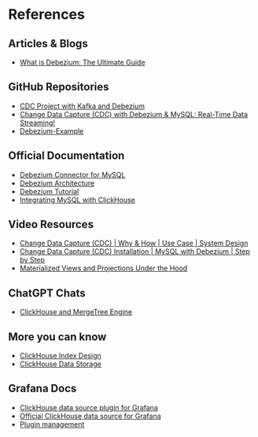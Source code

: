 # References

## Articles & Blogs
- [What is Debezium: The Ultimate Guide](https://hevodata.com/learn/debezium-tutorial/#:~:text=Architecture%20of%20Debezium%20Debezium%20is%20a%20robust,Kafka%20topics%2C%20generally%20one%20per%20database%20table.)

## GitHub Repositories
- [CDC Project with Kafka and Debezium](https://github.com/iAGONY/CDC_PROJECT/tree/main)
- [Change Data Capture (CDC) with Debezium & MySQL: Real-Time Data Streaming!](https://github.com/binodsuman/change_data_capture/tree/main)
- [Debezium-Example](https://github.com/debezium/debezium-examples/tree/main/tutorial)

## Official Documentation
- [Debezium Connector for MySQL](https://debezium.io/documentation/reference/stable/connectors/mysql.html)
- [Debezium Architecture](https://debezium.io/documentation/reference/stable/architecture.html)
- [Debezium Tutorial](https://debezium.io/documentation/reference/stable/tutorial.html)
- [Integrating MySQL with ClickHouse](https://clickhouse.com/docs/integrations/mysql)

## Video Resources
- [Change Data Capture (CDC) | Why & How | Use Case | System Design](https://www.youtube.com/watch?v=dN_11nBcv_A&ab_channel=BinodSumanAcademy)
- [Change Data Capture (CDC) Installation | MySQL with Debezium | Step by Step](https://www.youtube.com/watch?v=9dKaw65JqR4&t=604s&ab_channel=BinodSumanAcademy)
- [Materialized Views and Projections Under the Hood](https://www.youtube.com/watch?v=QDAJTKZT8y4&ab_channel=ClickHouse)

## ChatGPT Chats
- [ClickHouse and MergeTree Engine](https://chatgpt.com/share/67f0c89c-7f64-8013-8f1f-b8e686bfb9d6)

## More you can know 
- [ClickHouse Index Design](http://clickhouse.com/docs/guides/best-practices/sparse-primary-indexes#an-index-design-for-massive-data-scales)
- [ClickHouse Data Storage](https://clickhouse.com/docs/engines/table-engines/mergetree-family/mergetree#mergetree-data-storage)

## Grafana Docs 
- [ClickHouse data source plugin for Grafana](https://clickhouse.com/docs/integrations/grafana)
- [Official ClickHouse data source for Grafana](https://grafana.com/grafana/plugins/grafana-clickhouse-datasource/)
- [Plugin management](https://grafana.com/docs/grafana/latest/administration/plugin-management/)



<!-- ## Tools (Possibly Useful)
- [Demo Data Generator](https://www.mockaroo.com/)
- [JSON Data Debugger](https://jsoncrack.com/editor)
 -->

